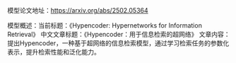 模型论文地址：https://arxiv.org/abs/2502.05364

模型概述：当前标题：《Hypencoder: Hypernetworks for Information Retrieval》
中文文章标题：《Hypencoder：用于信息检索的超网络》
文章内容：提出Hypencoder，一种基于超网络的信息检索模型，通过学习检索任务的参数化表示，提升检索性能和泛化能力。
